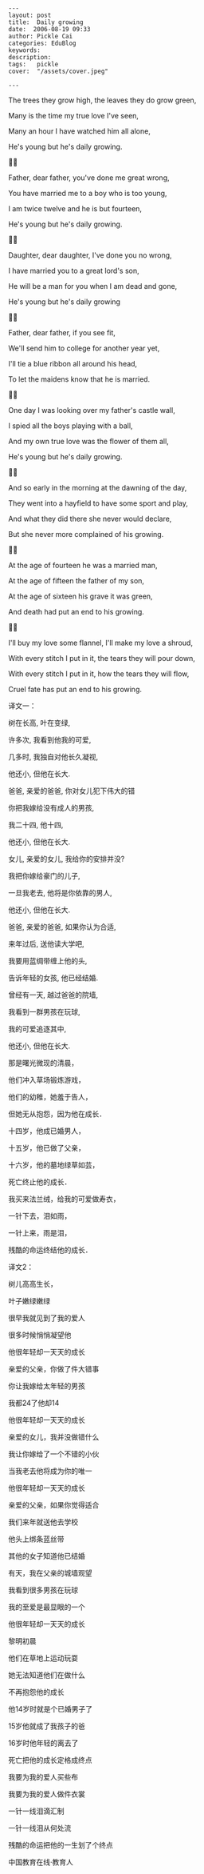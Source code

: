 
    ---
    layout: post  
    title:  Daily growing  
    date:  2006-08-19 09:33  
    author: Pickle Cai  
    categories: EduBlog  
    keywords: 
    description:   
    tags:	pickle   
    cover:  "/assets/cover.jpeg"  

    ---  
    
The trees they grow high, the leaves they do grow green,



Many is the time my true love I've seen,



Many an hour I have watched him all alone,



He's young but he's daily growing.







Father, dear father, you've done me great wrong,



You have married me to a boy who is too young,



I am twice twelve and he is but fourteen,



He's young but he's daily growing.







Daughter, dear daughter, I've done you no wrong,



I have married you to a great lord's son,



He will be a man for you when I am dead and gone,



He's young but he's daily growing







Father, dear father, if you see fit,



We'll send him to college for another year yet,



I'll tie a blue ribbon all around his head,



To let the maidens know that he is married.







One day I was looking over my father's castle wall,



I spied all the boys playing with a ball,



And my own true love was the flower of them all,



He's young but he's daily growing.







And so early in the morning at the dawning of the day,



They went into a hayfield to have some sport and play,



And what they did there she never would declare,



But she never more complained of his growing.







At the age of fourteen he was a married man,



At the age of fifteen the father of my son,



At the age of sixteen his grave it was green,



And death had put an end to his growing.







I'll buy my love some flannel, I'll make my love a shroud,



With every stitch I put in it, the tears they will pour down,



With every stitch I put in it, how the tears they will flow,



Cruel fate has put an end to his growing.



译文一：



树在长高, 叶在变绿, 



许多次, 我看到他我的可爱, 



几多时, 我独自对他长久凝视, 



他还小, 但他在长大. 



爸爸, 亲爱的爸爸, 你对女儿犯下伟大的错 



你把我嫁给没有成人的男孩, 



我二十四, 他十四, 



他还小, 但他在长大. 



女儿, 亲爱的女儿, 我给你的安排并没? 



我把你嫁给豪门的儿子, 



一旦我老去, 他将是你依靠的男人, 



他还小, 但他在长大. 



爸爸, 亲爱的爸爸, 如果你认为合适, 



来年过后, 送他读大学吧, 



我要用蓝绸带缠上他的头, 



告诉年轻的女孩, 他已经结婚. 



曾经有一天, 越过爸爸的院墙, 



我看到一群男孩在玩球, 



我的可爱追逐其中, 



他还小, 但他在长大. 



那是曙光微现的清晨， 



他们冲入草场锻炼游戏， 



他们的幼稚，她羞于告人， 



但她无从抱怨，因为他在成长． 



十四岁，他成已婚男人， 



十五岁，他已做了父亲， 



十六岁，他的墓地绿草如芸， 



死亡终止他的成长． 



我买来法兰绒，给我的可爱做寿衣， 



一针下去，泪如雨， 



一针上来，雨是泪， 



残酷的命运终结他的成长．



译文2：



树儿高高生长，



叶子嫩绿嫩绿



很早我就见到了我的爱人



很多时候悄悄凝望他



他很年轻却一天天的成长



亲爱的父亲，你做了件大错事



你让我嫁给太年轻的男孩



我都24了他却14



他很年轻却一天天的成长



亲爱的女儿，我并没做错什么



我让你嫁给了一个不错的小伙



当我老去他将成为你的唯一



他很年轻却一天天的成长



亲爱的父亲，如果你觉得适合



我们来年就送他去学校



他头上绑条蓝丝带



其他的女子知道他已结婚



有天，我在父亲的城墙观望



 我看到很多男孩在玩球



我的至爱是最显眼的一个



他很年轻却一天天的成长



黎明初晨



他们在草地上运动玩耍



她无法知道他们在做什么



不再抱怨他的成长



他14岁时就是个已婚男子了



15岁他就成了我孩子的爸



 16岁时他年轻的离去了



死亡把他的成长定格成终点



我要为我的爱人买些布



我要为我的爱人做件衣裳



一针一线泪滴汇制



一针一线泪从何处流



残酷的命运把他的一生划了个终点



		    
 中国教育在线·教育人

